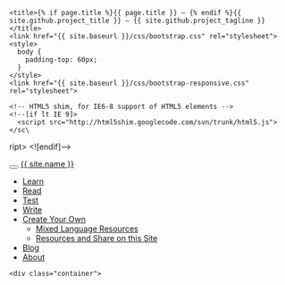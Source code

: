<!DOCTYPE html>
<html lang="en">
  <head>
    <meta charset="utf-8">
    <meta name="viewport" content="width=device-width, initial-scale=1.0">
    <meta name="author" content="Leanne" />
    <meta name="description" content="{{ site.description }}">
    <meta http-equiv="cache-control" content="max-age=0" />
    <meta http-equiv="cache-control" content="no-cache" />
    <meta http-equiv="expires" content="0" />
    <meta http-equiv="expires" content="Tue, 01 Jan 1980 1:00:00 GMT" />
    <meta http-equiv="pragma" content="no-cache" />

    <title>{% if page.title %}{{ page.title }} – {% endif %}{{ site.github.project_title }} – {{ site.github.project_tagline }}</title>
    <link href="{{ site.baseurl }}/css/bootstrap.css" rel="stylesheet">
    <style>
      body {
        padding-top: 60px;
      }
    </style>
    <link href="{{ site.baseurl }}/css/bootstrap-responsive.css" rel="stylesheet">

    <!-- HTML5 shim, for IE6-8 support of HTML5 elements -->
    <!--[if lt IE 9]>
      <script src="http://html5shim.googlecode.com/svn/trunk/html5.js"></sc\
ript>
    <![endif]-->


  </head>

  <body>
    <div class="navbar navbar-default navbar-fixed-top">
      <div class="container">
      <div class="navbar-wrapper">
        <div class="navbar-header">
          <button class="navbar-toggle" type="button" data-toggle="collapse" data-target="#navbar-main">
            <span class="icon-bar"></span>
            <span class="icon-bar"></span>
            <span class="icon-bar"></span>
          </button>
          <a href="../" class="navbar-brand">{{  site.name  }}</a>
        </div>
        <div class="navbar-collapse collapse" id="navbar-main">
          <ul class="nav navbar-nav">
            <li>
              <a href="{{site.baseurl}}/lessons/index.html" id="learn">Learn</a>
            </li>
            <li>
              <a href="{{site.baseurl}}/read/index.html" id="read">Read</a>
            </li>
            <li>
              <a href="{{site.baseurl}}/exercises/index.html" id="exercises">Test</a>
            </li>
            <li>
              <a href="{{site.baseurl}}/write/index.html" id="write">Write</a>
            </li>
            <li class="dropdown">
              <a class="dropdown-toggle" data-toggle="dropdown" href="#" id="typeset">Create Your Own <span class="caret"></span></a>
              <ul class="dropdown-menu" aria-labelledby="typeset">
                <li><a href="{{site.baseurl}}/editor/?layout=private">Mixed Language Resources</a></li>
                <li><a href="{{site.baseurl}}/editor/?layout=contrib">Resources and Share on this Site</a></li>
              </ul>
            </li>
            <li>
              <a href="{{site.baseurl}}/blog.html" id="learn">Blog</a>
            </li>
            <li>
              <a href="{{site.baseurl}}/about/index.html" id="about">About</a>
            </li>
          </ul>
        </div>
      </div>
    </div>
    </div>


    <div class="container">
